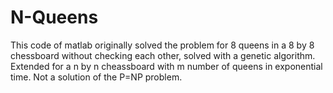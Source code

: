 # N-Queens
This code of matlab originally solved the problem for 8 queens in a 8 by 8 chessboard without checking each other, solved with a genetic algorithm. Extended for a n by n cheassboard with m number of queens in exponential time. Not a solution of the P=NP problem.
